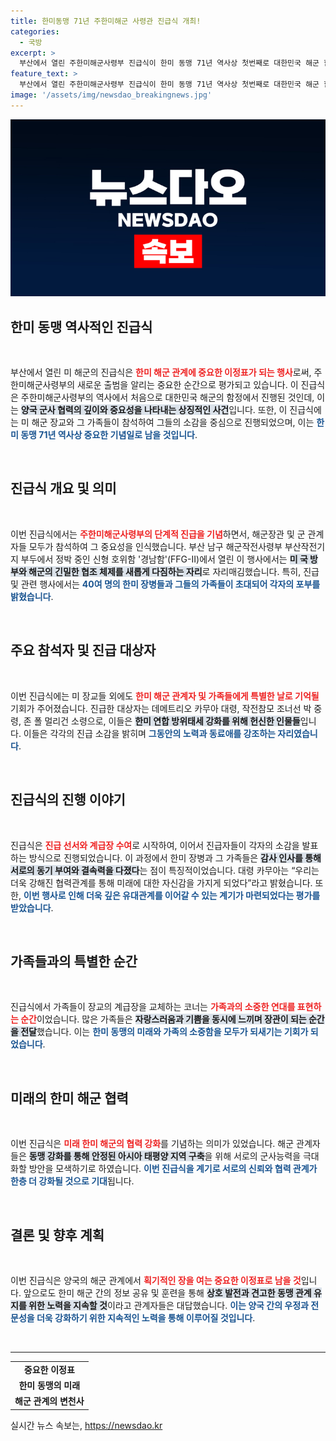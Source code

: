 ```yaml
---
title: 한미동맹 71년 주한미해군 사령관 진급식 개최!
categories:
  - 국방
excerpt: >
  부산에서 열린 주한미해군사령부 진급식이 한미 동맹 71년 역사상 첫번째로 대한민국 해군 함정에서 진행되었습니다. 신형 호위함 경남함에서 진행된 이 특별한 행사에 많은 이들이 주목하고 있습니다!
feature_text: >
  부산에서 열린 주한미해군사령부 진급식이 한미 동맹 71년 역사상 첫번째로 대한민국 해군 함정에서 진행되었습니다. 신형 호위함 경남함에서 진행된 이 특별한 행사에 많은 이들이 주목하고 있습니다!
image: '/assets/img/newsdao_breakingnews.jpg'
---
```


<p><img src="/assets/img/newsdao_breakingnews.jpg" alt="ranknews 속보" /></p>

<h2 data-ke-size="size26">한미 동맹 역사적인 진급식</h2>

<p data-ke-size="size16">&nbsp;</p>

<p>부산에서 열린 미 해군의 진급식은 <b><span style="color: #ee2323;">한미 해군 관계에 중요한 이정표가 되는 행사</span></b>로써, 주한미해군사령부의 새로운 출범을 알리는 중요한 순간으로 평가되고 있습니다. 이 진급식은 주한미해군사령부의 역사에서 처음으로 대한민국 해군의 함정에서 진행된 것인데, 이는 <b><span style="background-color: #21538527;">양국 군사 협력의 깊이와 중요성을 나타내는 상징적인 사건</span></b>입니다. 또한, 이 진급식에는 미 해군 장교와 그 가족들이 참석하여 그들의 소감을 중심으로 진행되었으며, 이는 <b><span style="color: #1a5490;">한미 동맹 71년 역사상 중요한 기념일로 남을 것입니다</span></b>. </p>

<p data-ke-size="size16">&nbsp;</p>

<h2 data-ke-size="size26">진급식 개요 및 의미</h2>

<p data-ke-size="size16">&nbsp;</p>

<p>이번 진급식에서는 <b><span style="color: #ee2323;">주한미해군사령부의 단계적 진급을 기념</span></b>하면서, 해군장관 및 군 관계자들 모두가 참석하여 그 중요성을 인식했습니다. 부산 남구 해군작전사령부 부산작전기지 부두에서 정박 중인 신형 호위함 '경남함'(FFG-Ⅱ)에서 열린 이 행사에서는 <b><span style="background-color: #21538527;">미 국 방부와 해군의 긴밀한 협조 체제를 새롭게 다짐하는 자리</span></b>로 자리매김했습니다. 특히, 진급 및 관련 행사에서는 <b><span style="color: #1a5490;">40여 명의 한미 장병들과 그들의 가족들이 초대되어 각자의 포부를 밝혔습니다</span></b>.</p>

<p data-ke-size="size16">&nbsp;</p>

<h2 data-ke-size="size26">주요 참석자 및 진급 대상자</h2>

<p data-ke-size="size16">&nbsp;</p>

<p>이번 진급식에는 미 장교들 외에도 <b><span style="color: #ee2323;">한미 해군 관계자 및 가족들에게 특별한 날로 기억될</span></b> 기회가 주어졌습니다. 진급한 대상자는 데메트리오 카무아 대령, 작전참모 조너선 박 중령, 존 폴 멀리건 소령으로, 이들은 <b><span style="background-color: #21538527;">한미 연합 방위태세 강화를 위해 헌신한 인물들</span></b>입니다. 이들은 각각의 진급 소감을 밝히며 <b><span style="color: #1a5490;">그동안의 노력과 동료애를 강조하는 자리였습니다</span></b>.</p>

<p data-ke-size="size16">&nbsp;</p>

<h2 data-ke-size="size26">진급식의 진행 이야기</h2>

<p data-ke-size="size16">&nbsp;</p>

<p>진급식은 <b><span style="color: #ee2323;">진급 선서와 계급장 수여</span></b>로 시작하여, 이어서 진급자들이 각자의 소감을 발표하는 방식으로 진행되었습니다. 이 과정에서 한미 장병과 그 가족들은 <b><span style="background-color: #21538527;">감사 인사를 통해 서로의 동기 부여와 결속력을 다졌다</span></b>는 점이 특징적이었습니다. 대령 카무아는 “우리는 더욱 강해진 협력관계를 통해 미래에 대한 자신감을 가지게 되었다”라고 밝혔습니다. 또한, <b><span style="color: #1a5490;">이번 행사로 인해 더욱 깊은 유대관계를 이어갈 수 있는 계기가 마련되었다는 평가를 받았습니다</span></b>.</p>

<p data-ke-size="size16">&nbsp;</p>

<h2 data-ke-size="size26">가족들과의 특별한 순간</h2>

<p data-ke-size="size16">&nbsp;</p>

<p>진급식에서 가족들이 장교의 계급장을 교체하는 코너는 <b><span style="color: #ee2323;">가족과의 소중한 연대를 표현하는 순간</span></b>이었습니다. 많은 가족들은 <b><span style="background-color: #21538527;">자랑스러움과 기쁨을 동시에 느끼며 장관이 되는 순간을 전달</span></b>했습니다. 이는 <b><span style="color: #1a5490;">한미 동맹의 미래와 가족의 소중함을 모두가 되새기는 기회가 되었습니다</span></b>.</p>

<p data-ke-size="size16">&nbsp;</p>

<h2 data-ke-size="size26">미래의 한미 해군 협력</h2>

<p data-ke-size="size16">&nbsp;</p>

<p>이번 진급식은 <b><span style="color: #ee2323;">미래 한미 해군의 협력 강화</span></b>를 기념하는 의미가 있었습니다. 해군 관계자들은 <b><span style="background-color: #21538527;">동맹 강화를 통해 안정된 아시아 태평양 지역 구축</span></b>을 위해 서로의 군사능력을 극대화할 방안을 모색하기로 하였습니다. <b><span style="color: #1a5490;">이번 진급식을 계기로 서로의 신뢰와 협력 관계가 한층 더 강화될 것으로 기대</span></b>됩니다.</p>

<p data-ke-size="size16">&nbsp;</p>

<h2 data-ke-size="size26">결론 및 향후 계획</h2>

<p data-ke-size="size16">&nbsp;</p>

<p>이번 진급식은 양국의 해군 관계에서 <b><span style="color: #ee2323;">획기적인 장을 여는 중요한 이정표로 남을 것</span></b>입니다. 앞으로도 한미 해군 간의 정보 공유 및 훈련을 통해 <b><span style="background-color: #21538527;">상호 발전과 견고한 동맹 관계 유지를 위한 노력을 지속할 것</span></b>이라고 관계자들은 대답했습니다. <b><span style="color: #1a5490;">이는 양국 간의 우정과 전문성을 더욱 강화하기 위한 지속적인 노력을 통해 이루어질 것입니다</span></b>.</p>

<p data-ke-size="size16">&nbsp;</p>

<hr>

<table style="width: 100%;">
   <tr>
      <td style="text-align: center; height: 17px;"><b>중요한 이정표</b></td>
   </tr>
   <tr>
      <td style="text-align: center; height: 17px;"><b>한미 동맹의 미래</b></td>
   </tr>
   <tr>
      <td style="text-align: center; height: 17px;"><b>해군 관계의 변천사</b></td>
   </tr>
</table>
실시간 뉴스 속보는, <a href="https://newsdao.kr" rel="dofollow">https://newsdao.kr</a>


